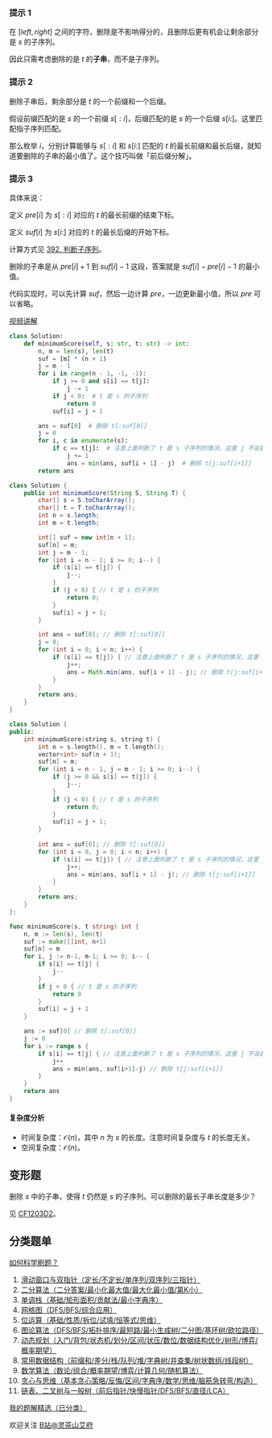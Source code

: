 ### 提示 1

在 $[\textit{left}, \textit{right}]$ 之间的字符，删除是不影响得分的，且删除后更有机会让剩余部分是 $s$ 的子序列。

因此只需考虑删除的是 $t$ 的**子串**，而不是子序列。

### 提示 2

删除子串后，剩余部分是 $t$ 的一个前缀和一个后缀。

假设前缀匹配的是 $s$ 的一个前缀 $s[:i]$，后缀匹配的是 $s$ 的一个后缀 $s[i:]$。这里匹配指子序列匹配。

那么枚举 $i$，分别计算能够与 $s[:i]$ 和 $s[i:]$ 匹配的 $t$ 的最长前缀和最长后缀，就知道要删除的子串的最小值了。这个技巧叫做「前后缀分解」。

### 提示 3

具体来说：

定义 $\textit{pre}[i]$ 为 $s[:i]$ 对应的 $t$ 的最长前缀的结束下标。

定义 $\textit{suf}[i]$ 为 $s[i:]$ 对应的 $t$ 的最长后缀的开始下标。

计算方式见 [392. 判断子序列](https://leetcode.cn/problems/is-subsequence/)。

删除的子串是从 $\textit{pre}[i]+1$ 到 $\textit{suf}[i]-1$ 这段，答案就是 $\textit{suf}[i]-\textit{pre}[i]-1$ 的最小值。

代码实现时，可以先计算 $\textit{suf}$，然后一边计算 $\textit{pre}$，一边更新最小值，所以 $\textit{pre}$ 可以省略。

[视频讲解](https://www.bilibili.com/video/BV1GY411i7RP/)

```py [sol-Python3]
class Solution:
    def minimumScore(self, s: str, t: str) -> int:
        n, m = len(s), len(t)
        suf = [m] * (n + 1)
        j = m - 1
        for i in range(n - 1, -1, -1):
            if j >= 0 and s[i] == t[j]:
                j -= 1
            if j < 0:  # t 是 s 的子序列
                return 0
            suf[i] = j + 1

        ans = suf[0]  # 删除 t[:suf[0]]
        j = 0
        for i, c in enumerate(s):
            if c == t[j]:  # 注意上面判断了 t 是 s 子序列的情况，这里 j 不会越界
                j += 1
                ans = min(ans, suf[i + 1] - j)  # 删除 t[j:suf[i+1]]
        return ans
```

```java [sol-Java]
class Solution {
    public int minimumScore(String S, String T) {
        char[] s = S.toCharArray();
        char[] t = T.toCharArray();
        int n = s.length;
        int m = t.length;

        int[] suf = new int[n + 1];
        suf[n] = m;
        int j = m - 1;
        for (int i = n - 1; i >= 0; i--) {
            if (s[i] == t[j]) {
                j--;
            }
            if (j < 0) { // t 是 s 的子序列
                return 0;
            }
            suf[i] = j + 1;
        }

        int ans = suf[0]; // 删除 t[:suf[0]]
        j = 0;
        for (int i = 0; i < n; i++) {
            if (s[i] == t[j]) { // 注意上面判断了 t 是 s 子序列的情况，这里 j 不会越界
                j++;
                ans = Math.min(ans, suf[i + 1] - j); // 删除 t[j:suf[i+1]]
            }
        }
        return ans;
    }
}
```

```cpp [sol-C++]
class Solution {
public:
    int minimumScore(string s, string t) {
        int n = s.length(), m = t.length();
        vector<int> suf(n + 1);
        suf[n] = m;
        for (int i = n - 1, j = m - 1; i >= 0; i--) {
            if (j >= 0 && s[i] == t[j]) {
                j--;
            }
            if (j < 0) { // t 是 s 的子序列
                return 0;
            }
            suf[i] = j + 1;
        }
        
        int ans = suf[0]; // 删除 t[:suf[0]]
        for (int i = 0, j = 0; i < n; i++) {
            if (s[i] == t[j]) { // 注意上面判断了 t 是 s 子序列的情况，这里 j 不会越界
                j++;
                ans = min(ans, suf[i + 1] - j); // 删除 t[j:suf[i+1]]
            }
        }
        return ans;
    }
};
```

```go [sol-Go]
func minimumScore(s, t string) int {
	n, m := len(s), len(t)
	suf := make([]int, n+1)
	suf[n] = m
	for i, j := n-1, m-1; i >= 0; i-- {
		if s[i] == t[j] {
			j--
		}
		if j < 0 { // t 是 s 的子序列
			return 0
		}
		suf[i] = j + 1
	}

	ans := suf[0] // 删除 t[:suf[0]]
	j := 0
	for i := range s {
		if s[i] == t[j] { // 注意上面判断了 t 是 s 子序列的情况，这里 j 不会越界
			j++
			ans = min(ans, suf[i+1]-j) // 删除 t[j:suf[i+1]]
		}
	}
	return ans
}
```

#### 复杂度分析

- 时间复杂度：$\mathcal{O}(n)$，其中 $n$ 为 $s$ 的长度。注意时间复杂度与 $t$ 的长度无关。
- 空间复杂度：$\mathcal{O}(n)$。

## 变形题

删除 $s$ 中的子串，使得 $t$ 仍然是 $s$ 的子序列。可以删除的最长子串长度是多少？

见 [CF1203D2](https://codeforces.com/problemset/problem/1203/D2)。

## 分类题单

[如何科学刷题？](https://leetcode.cn/circle/discuss/RvFUtj/)

1. [滑动窗口与双指针（定长/不定长/单序列/双序列/三指针）](https://leetcode.cn/circle/discuss/0viNMK/)
2. [二分算法（二分答案/最小化最大值/最大化最小值/第K小）](https://leetcode.cn/circle/discuss/SqopEo/)
3. [单调栈（基础/矩形面积/贡献法/最小字典序）](https://leetcode.cn/circle/discuss/9oZFK9/)
4. [网格图（DFS/BFS/综合应用）](https://leetcode.cn/circle/discuss/YiXPXW/)
5. [位运算（基础/性质/拆位/试填/恒等式/思维）](https://leetcode.cn/circle/discuss/dHn9Vk/)
6. [图论算法（DFS/BFS/拓扑排序/最短路/最小生成树/二分图/基环树/欧拉路径）](https://leetcode.cn/circle/discuss/01LUak/)
7. [动态规划（入门/背包/状态机/划分/区间/状压/数位/数据结构优化/树形/博弈/概率期望）](https://leetcode.cn/circle/discuss/tXLS3i/)
8. [常用数据结构（前缀和/差分/栈/队列/堆/字典树/并查集/树状数组/线段树）](https://leetcode.cn/circle/discuss/mOr1u6/)
9. [数学算法（数论/组合/概率期望/博弈/计算几何/随机算法）](https://leetcode.cn/circle/discuss/IYT3ss/)
10. [贪心与思维（基本贪心策略/反悔/区间/字典序/数学/思维/脑筋急转弯/构造）](https://leetcode.cn/circle/discuss/g6KTKL/)
11. [链表、二叉树与一般树（前后指针/快慢指针/DFS/BFS/直径/LCA）](https://leetcode.cn/circle/discuss/K0n2gO/)

[我的题解精选（已分类）](https://github.com/EndlessCheng/codeforces-go/blob/master/leetcode/SOLUTIONS.md)

欢迎关注 [B站@灵茶山艾府](https://space.bilibili.com/206214)
